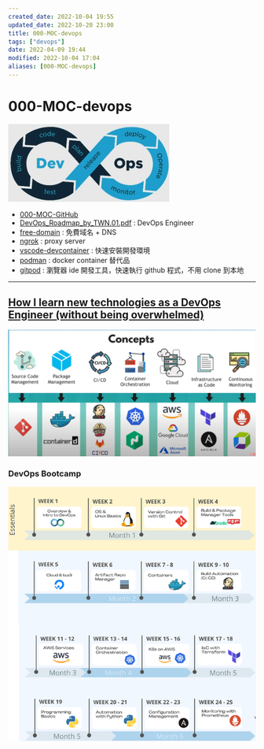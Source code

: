 ```yaml
---
created_date: 2022-10-04 19:55
updated_date: 2022-10-20 23:00
title: 000-MOC-devops
tags: ["devops"]
date: 2022-04-09 19:44
modified: 2022-10-04 17:04
aliases: [000-MOC-devops]
---
```


# 000-MOC-devops

![](images/000-MOC-devops-202210151622.png)

- [000-MOC-GitHub](github/000-MOC-GitHub.md)
- [DevOps_Roadmap_by_TWN.01.pdf](images/DevOps_Roadmap_by_TWN.01.pdf) : DevOps Engineer 
- [free-domain](network/free-domain.md) : 免費域名 + DNS
- [ngrok](network/ngrok.md) : proxy server
- [vscode-devcontainer](container/vscode-devcontainer.md) : 快速安裝開發環境
- [podman](container/podman.md) :  docker container 替代品
- [gitpod](github/gitpod.md) : 瀏覽器 ide 開發工具，快速執行 github 程式，不用 clone 到本地


---

## [How I learn new technologies as a DevOps Engineer (without being overwhelmed)](https://www.youtube.com/watch?v=Cthla7KqU04)

![](images/000-MOC-devops-202210151614.png)

### **DevOps Bootcamp**

![](images/000-MOC-devops-202210151651.png)
